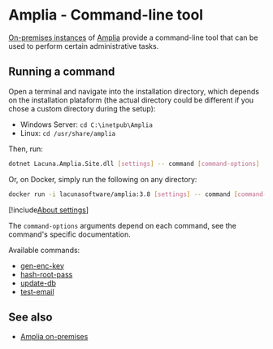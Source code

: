 ﻿# Amplia - Command-line tool

[On-premises instances](../index.md) of [Amplia](../../index.md) provide a command-line tool that can be
used to perform certain administrative tasks.

## Running a command

Open a terminal and navigate into the installation directory, which depends on the installation plataform
(the actual directory could be different if you chose a custom directory during the setup):

* Windows Server: `cd C:\inetpub\Amplia`
* Linux: `cd /usr/share/amplia`

Then, run:

```sh
dotnet Lacuna.Amplia.Site.dll [settings] -- command [command-options]
```

Or, on Docker, simply run the following on any directory:

```sh
docker run -i lacunasoftware/amplia:3.8 [settings] -- command [command-options]
```

[!include[About settings](includes/about-settings.md)]

The `command-options` arguments depend on each command, see the command's specific documentation.

Available commands:

* [gen-enc-key](gen-enc-key.md)
* [hash-root-pass](hash-root-pass.md)
* [update-db](update-db.md)
* [test-email](test-email.md)

## See also

* [Amplia on-premises](../index.md)
